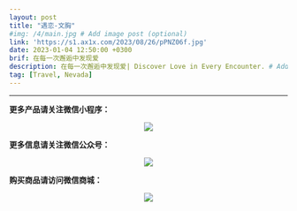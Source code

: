 ```yaml
---
layout: post
title: "遇恋-文胸"
#img: /4/main.jpg # Add image post (optional)
link: 'https://s1.ax1x.com/2023/08/26/pPNZ06f.jpg'
date: 2023-01-04 12:50:00 +0300
brif: 在每一次邂逅中发现爱 
description: 在每一次邂逅中发现爱| Discover Love in Every Encounter. # Add post description (optional)
tag: [Travel, Nevada]
---
```



---

**更多产品请关注微信小程序：**
<div style="text-align: center;">
<img src="{{site.baseurl}}//assets/img/miniQRcode.png" >
</div>


**更多信息请关注微信公众号：**
<div style="text-align: center;">
<img src="{{site.baseurl}}//assets/img/wxQRcode.png" >
</div>


**购买商品请访问微信商城：**
<div style="text-align: center;">
<img src="{{site.baseurl}}//assets/img/shopQRcode.png" >
</div>